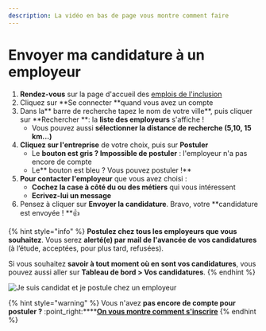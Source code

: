 ```yaml
---
description: La vidéo en bas de page vous montre comment faire
---
```


# Envoyer ma candidature à un employeur

1. **Rendez-vous** sur la page d'accueil des [emplois de l'inclusion](https://emplois.inclusion.beta.gouv.fr)
2. Cliquez sur **Se connecter **quand vous avez un compte
3. Dans la** barre de recherche tapez le nom de votre ville**, puis cliquer sur **Rechercher **: la **liste des employeurs** s'affiche !
   * Vous pouvez aussi **sélectionner la distance de recherche (5,10, 15 km...)**
4. **Cliquez sur l'entreprise** de votre choix, puis sur **Postuler**
   * Le **bouton est gris ? Impossible de postuler** : l'employeur n'a pas encore de compte
   * Le** bouton est bleu ? Vous pouvez postuler !**
5. **Pour contacter l'employeur** que vous avez choisi  :
   * **Cochez la case à côté du ou des métiers** qui vous intéressent&#x20;
   * **Ecrivez-lui un message**&#x20;
6. Pensez à cliquer sur **Envoyer la candidature**. Bravo, votre **candidature est envoyée ! **:thumbsup:&#x20;

{% hint style="info" %}
**Postulez chez tous les employeurs que vous souhaitez**. Vous serez **alerté(e) par mail de l'avancée de vos candidatures** (à l’étude, acceptées, pour plus tard, refusées).&#x20;

Si vous souhaitez **savoir à tout moment où en sont vos candidatures**, vous pouvez aussi aller sur **Tableau de bord > Vos candidatures**.
{% endhint %}



![Je suis candidat et je postule chez un employeur](https://s5.gifyu.com/images/demo-postul.gif)



{% hint style="warning" %}
Vous n'avez **pas encore de compte pour postuler ?** :point\_right:****[**On vous montre comment s'inscrire**](inscription-candidat.md)&#x20;
{% endhint %}

